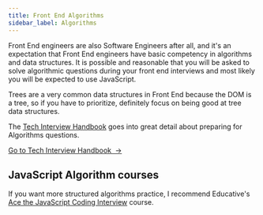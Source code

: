 ```yaml
---
title: Front End Algorithms
sidebar_label: Algorithms
---
```


Front End engineers are also Software Engineers after all, and it's an expectation that Front End engineers have basic competency in algorithms and data structures. It is possible and reasonable that you will be asked to solve algorithmic questions during your front end interviews and most likely you will be expected to use JavaScript.

Trees are a very common data structures in Front End because the DOM is a tree, so if you have to prioritize, definitely focus on being good at tree data structures.

The [Tech Interview Handbook](https://techinterviewhandbook.org/algorithms/algorithms-introduction/) goes into great detail about preparing for Algorithms questions.

<a className="button button--primary" href="https://techinterviewhandbook.org/algorithms/algorithms-introduction/">Go to Tech Interview Handbook &nbsp;→</a>

## JavaScript Algorithm courses

If you want more structured algorithms practice, I recommend Educative's [Ace the JavaScript Coding Interview](https://www.educative.io/path/ace-javascript-coding-interview?aff=x23W) course.
